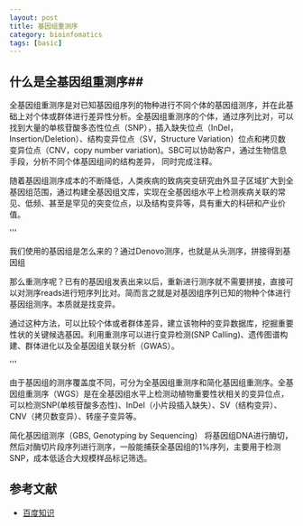 ```yaml
---
layout: post
title: 基因组重测序
category: bioinfomatics
tags: [basic]
---
```


## 什么是全基因组重测序## 

全基因组重测序是对已知基因组序列的物种进行不同个体的基因组测序，并在此基础上对个体或群体进行差异性分析。全基因组重测序的个体，通过序列比对，可以找到大量的单核苷酸多态性位点（SNP），插入缺失位点（InDel，Insertion/Deletion）、结构变异位点（SV，Structure Variation）位点和拷贝数变异位点（CNV，copy number variation)。SBC可以协助客户，通过生物信息手段，分析不同个体基因组间的结构差异， 同时完成注释。

随着基因组测序成本的不断降低，人类疾病的致病突变研究由外显子区域扩大到全基因组范围，通过构建全基因组文库，实现在全基因组水平上检测疾病关联的常见、低频、甚至是罕见的突变位点，以及结构变异等，具有重大的科研和产业价值。

'''

我们使用的基因组是怎么来的？通过Denovo测序，也就是从头测序，拼接得到基因组

那么重测序呢？已有的基因组发表出来以后，重新进行测序就不需要拼接，直接可以对测序reads进行短序列比对。简而言之就是对基因组序列已知的物种个体进行基因组测序。本质就是找变异。

通过这种方法，可以比较个体或者群体差异，建立该物种的变异数据库，挖掘重要性状的关键候选基因。利用重测序可以进行变异检测(SNP Calling)、遗传图谱构建、群体进化以及全基因组关联分析（GWAS）。

'''

由于基因组的测序覆盖度不同，可分为全基因组重测序和简化基因组重测序。全基因组重测序（WGS）是在全基因组水平上检测动植物重要性状相关的变异位点，可以检测SNP(单核苷酸多态性)、InDel（小片段插入缺失）、SV（结构变异）、CNV（拷贝数变异）、转座子变异等。

简化基因组测序（GBS, Genotyping by Sequencing） 将基因组DNA进行酶切，然后对酶切片段序列进行测序，一般能捕获全基因组的1%序列，主要用于检测SNP，成本低适合大规模样品标记筛选。

## 参考文献 ##

* [百度知识](https://baike.baidu.com/item/%E5%85%A8%E5%9F%BA%E5%9B%A0%E7%BB%84%E9%87%8D%E6%B5%8B%E5%BA%8F)
